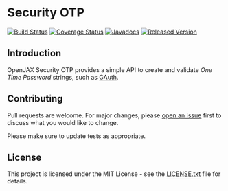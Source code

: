 # Security OTP

[![Build Status](https://travis-ci.org/openjax/security.svg?1)](https://travis-ci.org/openjax/security)
[![Coverage Status](https://coveralls.io/repos/github/openjax/security/badge.svg?1)](https://coveralls.io/github/openjax/security)
[![Javadocs](https://www.javadoc.io/badge/org.openjax.security/otp.svg?1)](https://www.javadoc.io/doc/org.openjax.security/otp)
[![Released Version](https://img.shields.io/maven-central/v/org.openjax.security/otp.svg?1)](https://mvnrepository.com/artifact/org.openjax.security/otp)

## Introduction

OpenJAX Security OTP provides a simple API to create and validate _One Time Password_ strings, such as [GAuth][gauth].

## Contributing

Pull requests are welcome. For major changes, please [open an issue](../../issues) first to discuss what you would like to change.

Please make sure to update tests as appropriate.

## License

This project is licensed under the MIT License - see the [LICENSE.txt](LICENSE.txt) file for details.

[gauth]: https://en.wikipedia.org/wiki/Google_Authenticator